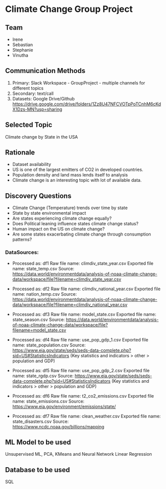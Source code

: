 # Climate Change Group Project


## Team 
- Irene 
- Sebastian
- Stephanie
- Vinutha

## Communication Methods
1. Primary: Slack Workspace - GroupProject - multiple channels for different topics
2. Secondary: text/call
3. Datasets: Google Drive/Github
https://drive.google.com/drive/folders/1Zz8U47NFCVOTpPoTCnhM6cKdX1Dzs-MN?usp=sharing


## Selected Topic
Climate change by State in the USA

## Rationale
- Dataset availability
- US is one of the largest emitters of CO2 in developed countries.
- Population density and land mass lends itself to analysis
- Climate change is an interesting topic with lot of available data.

## Discovery Questions
-	Climate Change (Temperature) trends over time by state
-	State by state environmental impact
-	Are states experiencing climate change equally?
-	Does Political leaning influence states climate change status?
-  Human impact on the US on climate change?
- Are some states exacerbating climate change through consumption patterns?

### DataSources:
- Processed as: df1
Raw file name: climdiv_state_year.csv
Exported file name: state_temp.csv
Source: https://data.world/environmentdata/analysis-of-noaa-climate-change-data/workspace/file?filename=climdiv_state_year.csv

- Processed as: df2
Raw file name: climdiv_national_year.csv
Exported file name: nation_temp.csv
Source: https://data.world/environmentdata/analysis-of-noaa-climate-change-data/workspace/file?filename=climdiv_national_year.csv

- Processed as: df3
Raw file name: model_state.csv
Exported file name: state_season.csv
Source: https://data.world/environmentdata/analysis-of-noaa-climate-change-data/workspace/file?filename=model_state.csv

- Processed as: df4
Raw file name: use_pop_gdp_1.csv
Exported file name: state_population.csv
Source: https://www.eia.gov/state/seds/seds-data-complete.php?sid=US#StatisticsIndicators
(Key statistics and indicators > other > population and GDP)

- Processed as: df5
Raw file name: use_pop_gdp_2.csv
Exported file name: state_rgdp.csv
Source: https://www.eia.gov/state/seds/seds-data-complete.php?sid=US#StatisticsIndicators
(Key statistics and indicators > other > population and GDP)

- Processed as: df6
Raw file name: t2_co2_emissions.csv
Exported file name: state_emissions.csv
Source: https://www.eia.gov/environment/emissions/state/

- Processed as: df7
Raw file name: clean_weather.csv
Exported file name: state_disasters.csv
Source: https://www.ncdc.noaa.gov/billions/mapping

## ML Model to be used
Unsupervised ML, PCA, KMeans and Neural Network Linear Regression


## Database to be used
SQL
